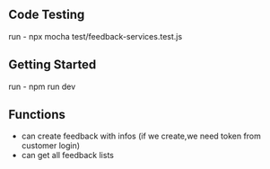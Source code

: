 ## Code Testing
run -  npx mocha test/feedback-services.test.js

## Getting Started
run - npm run dev

## Functions
- can create feedback with infos (if we create,we need token from customer login)
- can get all feedback lists